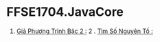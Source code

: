 # FFSE1704.JavaCore
1. [Giả Phương Trình Bậc 2 :](https://github.com/FASTTRACKSE/FFSE1704.JavaCore/blob/master/FFSE1702044_BuiVu/src/GiaiPtBac2/GiaiPtBac2.java)
2 . [Tìm Số Nguyên Tố :](https://github.com/FASTTRACKSE/FFSE1704.JavaCore/tree/master/FFSE1702044_BuiVu/src/TimSoNguyenTo)

